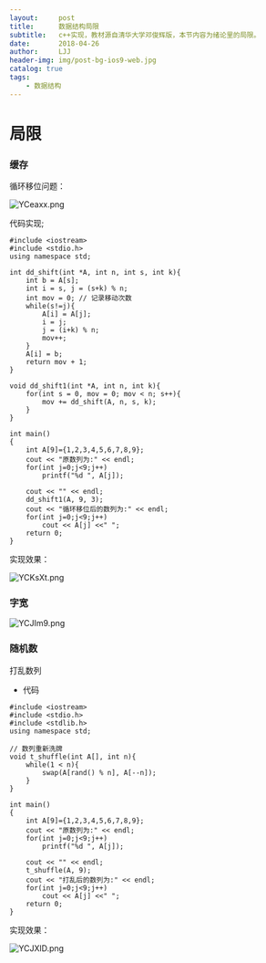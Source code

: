 ```yaml
---
layout:     post
title:      数据结构局限
subtitle:   c++实现，教材源自清华大学邓俊辉版，本节内容为绪论里的局限。
date:       2018-04-26
author:     LJJ
header-img: img/post-bg-ios9-web.jpg
catalog: true
tags:
    - 数据结构
---
```


# 局限

### 缓存

循环移位问题：

![YCeaxx.png](https://s1.ax1x.com/2020/05/04/YCeaxx.png)

代码实现;

```
#include <iostream>
#include <stdio.h>
using namespace std;

int dd_shift(int *A, int n, int s, int k){
    int b = A[s];
    int i = s, j = (s+k) % n;
    int mov = 0; // 记录移动次数
    while(s!=j){
        A[i] = A[j];
        i = j;
        j = (i+k) % n;
        mov++;
    }
    A[i] = b;
    return mov + 1;
}

void dd_shift1(int *A, int n, int k){
    for(int s = 0, mov = 0; mov < n; s++){
        mov += dd_shift(A, n, s, k);
    }
}

int main()
{
    int A[9]={1,2,3,4,5,6,7,8,9};
    cout << "原数列为:" << endl;
    for(int j=0;j<9;j++)
        printf("%d ", A[j]);

    cout << "" << endl;
    dd_shift1(A, 9, 3);
    cout << "循环移位后的数列为:" << endl;
    for(int j=0;j<9;j++)
        cout << A[j] <<" ";
    return 0;
}

```

实现效果：

![YCKsXt.png](https://s1.ax1x.com/2020/05/04/YCKsXt.png)

### 字宽

![YCJIm9.png](https://s1.ax1x.com/2020/05/04/YCJIm9.png)

### 随机数

打乱数列

- 代码

```
#include <iostream>
#include <stdio.h>
#include <stdlib.h>
using namespace std;

// 数列重新洗牌
void t_shuffle(int A[], int n){
    while(1 < n){
        swap(A[rand() % n], A[--n]);
    }
}

int main()
{
    int A[9]={1,2,3,4,5,6,7,8,9};
    cout << "原数列为:" << endl;
    for(int j=0;j<9;j++)
        printf("%d ", A[j]);

    cout << "" << endl;
    t_shuffle(A, 9);
    cout << "打乱后的数列为:" << endl;
    for(int j=0;j<9;j++)
        cout << A[j] <<" ";
    return 0;
}

```

实现效果：

![YCJXlD.png](https://s1.ax1x.com/2020/05/04/YCJXlD.png)